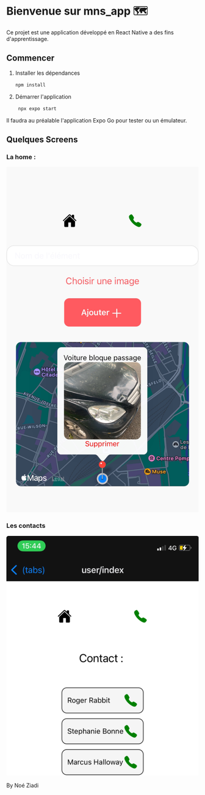 # Bienvenue sur mns_app 🗺

Ce projet est une application développé 
en React Native a des fins d'apprentissage.

## Commencer

1. Installer les dépendances

   ```bash
   npm install
   ```

2. Démarrer l'application

   ```bash
    npx expo start
   ```

Il faudra au préalable l'application Expo Go pour tester
ou un émulateur.

## Quelques Screens

### La home :
![Image de la Home](assets/images/image.png)

### Les contacts

![Image des contacts](assets/images/image-1.png)

By Noé Ziadi

